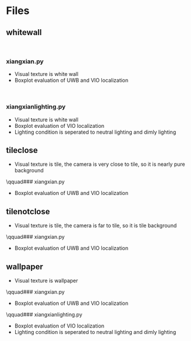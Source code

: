 # Files

## whitewall

$\qquad$ 
### xiangxian.py

* Visual texture is white wall
* Boxplot evaluation of UWB and VIO localization

$\qquad$ 
### xiangxianlighting.py

* Visual texture is white wall
* Boxplot evaluation of VIO localization
* Lighting condition is seperated to neutral lighting and dimly lighting

## tileclose

* Visual texture is tile, the camera is very close to tile, so it is nearly pure background

\qquad### xiangxian.py

* Boxplot evaluation of UWB and VIO localization

## tilenotclose

* Visual texture is tile, the camera is far to tile, so it is tile background

\qquad### xiangxian.py

* Boxplot evaluation of UWB and VIO localization

## wallpaper

* Visual texture is wallpaper

\qquad### xiangxian.py

* Boxplot evaluation of UWB and VIO localization

\qquad### xiangxianlighting.py

* Boxplot evaluation of VIO localization
* Lighting condition is seperated to neutral lighting and dimly lighting
